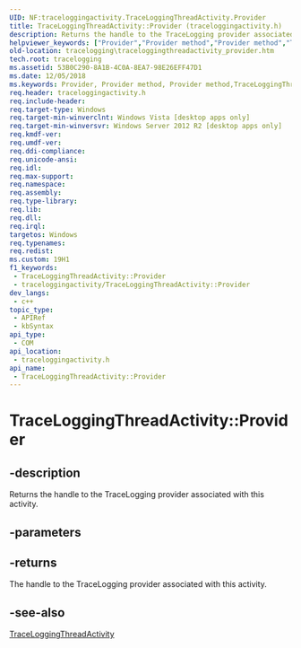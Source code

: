 ```yaml
---
UID: NF:traceloggingactivity.TraceLoggingThreadActivity.Provider
title: TraceLoggingThreadActivity::Provider (traceloggingactivity.h)
description: Returns the handle to the TraceLogging provider associated with this activity.
helpviewer_keywords: ["Provider","Provider method","Provider method","TraceLoggingThreadActivity interface","TraceLoggingThreadActivity interface","Provider method","TraceLoggingThreadActivity.Provider","TraceLoggingThreadActivity::Provider","tracelogging.traceloggingthreadactivity_provider","traceloggingactivity/TraceLoggingThreadActivity::Provider"]
old-location: tracelogging\traceloggingthreadactivity_provider.htm
tech.root: tracelogging
ms.assetid: 53B0C290-8A1B-4C0A-8EA7-98E26EFF47D1
ms.date: 12/05/2018
ms.keywords: Provider, Provider method, Provider method,TraceLoggingThreadActivity interface, TraceLoggingThreadActivity interface,Provider method, TraceLoggingThreadActivity.Provider, TraceLoggingThreadActivity::Provider, tracelogging.traceloggingthreadactivity_provider, traceloggingactivity/TraceLoggingThreadActivity::Provider
req.header: traceloggingactivity.h
req.include-header: 
req.target-type: Windows
req.target-min-winverclnt: Windows Vista [desktop apps only]
req.target-min-winversvr: Windows Server 2012 R2 [desktop apps only]
req.kmdf-ver: 
req.umdf-ver: 
req.ddi-compliance: 
req.unicode-ansi: 
req.idl: 
req.max-support: 
req.namespace: 
req.assembly: 
req.type-library: 
req.lib: 
req.dll: 
req.irql: 
targetos: Windows
req.typenames: 
req.redist: 
ms.custom: 19H1
f1_keywords:
 - TraceLoggingThreadActivity::Provider
 - traceloggingactivity/TraceLoggingThreadActivity::Provider
dev_langs:
 - c++
topic_type:
 - APIRef
 - kbSyntax
api_type:
 - COM
api_location:
 - traceloggingactivity.h
api_name:
 - TraceLoggingThreadActivity::Provider
---
```


# TraceLoggingThreadActivity::Provider


## -description

Returns the handle to the TraceLogging provider associated with this activity.

## -parameters

## -returns

The handle to the TraceLogging provider associated with this activity.

## -see-also

<a href="/windows/desktop/api/traceloggingactivity/nl-traceloggingactivity-traceloggingthreadactivity-r1">TraceLoggingThreadActivity</a>

